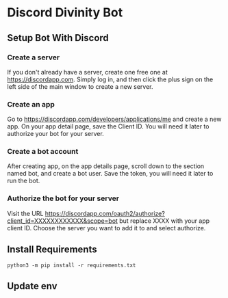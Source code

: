 # Discord Divinity Bot

## Setup Bot With Discord
### Create a server
If you don't already have a server, create one free one at https://discordapp.com. Simply log in, and then click the plus sign on the left side of the main window to create a new server.

### Create an app
Go to https://discordapp.com/developers/applications/me and create a new app. On your app detail page, save the Client ID. You will need it later to authorize your bot for your server.

### Create a bot account
After creating app, on the app details page, scroll down to the section named bot, and create a bot user. Save the token, you will need it later to run the bot.

### Authorize the bot for your server
Visit the URL https://discordapp.com/oauth2/authorize?client_id=XXXXXXXXXXXX&scope=bot but replace XXXX with your app client ID. Choose the server you want to add it to and select authorize.

## Install Requirements
`python3 -m pip install -r requirements.txt`

## Update env